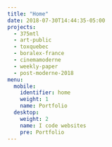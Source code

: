 ```yaml
---
title: "Home"
date: 2018-07-30T14:44:35-05:00
projects:
  - 375mtl
  - art-public
  - toxquebec
  - boralex-france
  - cinemamoderne
  - weekly-paper
  - post-moderne-2018
menu:
  mobile:
    identifier: home
    weight: 1
    name: Portfolio
  desktop:
    weight: 2
    name: I code websites
    pre: Portfolio
---
```

